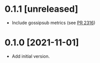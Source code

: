 # 0.1.1 [unreleased]

- Include gossipsub metrics (see [PR 2316])

[PR 2316]: https://github.com/libp2p/rust-libp2p/pull/2316

# 0.1.0 [2021-11-01]

- Add initial version.
